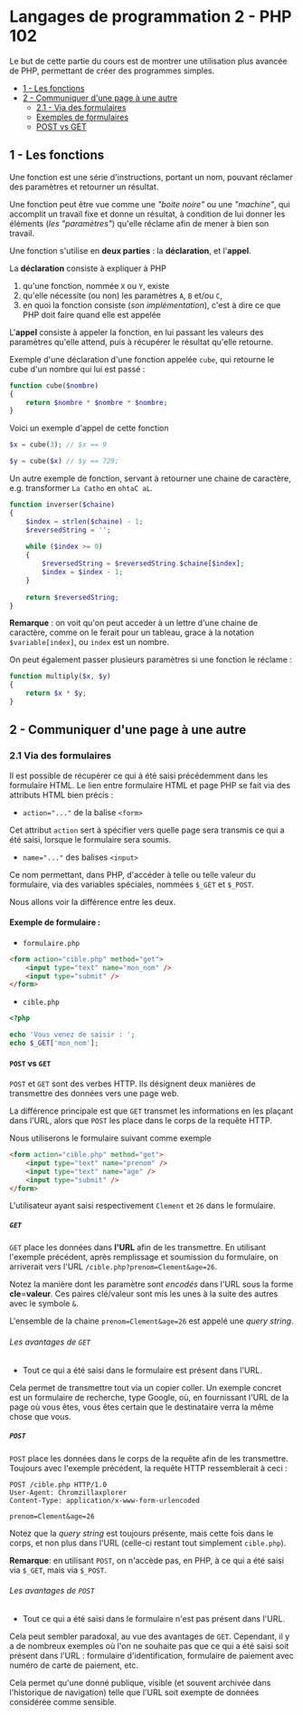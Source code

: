 Langages de programmation 2 - PHP 102
=====

Le but de cette partie du cours est de montrer une utilisation plus avancée de PHP, permettant de créer des programmes simples.

* [1 - Les fonctions](#1---les-fonctions)
* [2 - Communiquer d'une page à une autre](#2---communiquer-dune-page-à-une-autre)
  * [2.1 - Via des formulaires](#21-via-des-formulaires)
  * [Exemples de formulaires](#exemple-de-formulaire-)
  * [POST vs GET](#post-vs-get)

1 - Les fonctions
-------

Une fonction est une série d'instructions, portant un nom, pouvant réclamer des paramètres et retourner un résultat.

Une fonction peut être vue comme une *"boite noire"* ou une *"machine"*, qui accomplit un travail fixe et donne un résultat, à condition de lui donner les éléments (*les "paramètres"*) qu'elle réclame afin de mener à bien son travail.

Une fonction s'utilise en **deux parties** : la **déclaration**, et l'**appel**.

La **déclaration** consiste à expliquer à PHP 

1. qu'une fonction, nommée `X` ou `Y`, existe
2. qu'elle nécessite (ou non) les paramètres `A`, `B` et/ou `C`, 
3. en quoi la fonction consiste (*son implémentation*), c'est à dire ce que PHP doit faire quand elle est appelée

L'**appel** consiste à appeler la fonction, en lui passant les valeurs des paramètres qu'elle attend, puis à récupérer le résultat qu'elle retourne.

Exemple d'une déclaration d'une fonction appelée `cube`, qui retourne le cube d'un nombre qui lui est passé :

```php
function cube($nombre)
{
    return $nombre * $nombre * $nombre;
}
```

Voici un exemple d'appel de cette fonction

```php
$x = cube(3); // $x == 9

$y = cube($x) // $y == 729;
```

Un autre exemple de fonction, servant à retourner une chaine de caractère, e.g. transformer `La Catho` en `ohtaC aL`.

```php
function inverser($chaine)
{
    $index = strlen($chaine) - 1;
    $reversedString = '';
    
    while ($index >= 0)
    {
        $reversedString = $reversedString.$chaine[$index];
        $index = $index - 1;
    }
    
    return $reversedString;
}
```

**Remarque** : on voit qu'on peut acceder à un lettre d'une chaine de caractère, comme on le ferait pour un tableau, grace à la notation `$variable[index]`, ou `index` est un nombre.

On peut également passer plusieurs paramètres si une fonction le réclame :

```php
function multiply($x, $y)
{
    return $x * $y;
}
```

2 - Communiquer d'une page à une autre
--------

### 2.1 Via des formulaires

Il est possible de récupérer ce qui à été saisi précédemment dans les formulaire HTML. Le lien entre formulaire HTML et page PHP se fait via des attributs HTML bien précis :

* `action="..."` de la balise `<form>`

Cet attribut `action` sert à spécifier vers quelle page sera transmis ce qui a été saisi, lorsque le formulaire sera soumis.

* `name="..."` des balises `<input>`

Ce nom permettant, dans PHP, d'accéder à telle ou telle valeur du formulaire, via des variables spéciales, nommées `$_GET` et `$_POST`. 

Nous allons voir la différence entre les deux.

#### Exemple de formulaire :

* `formulaire.php`

```html
<form action="cible.php" method="get">
    <input type="text" name="mon_nom" />
    <input type="submit" />
</form>
```

* `cible.php`

```php
<?php

echo 'Vous venez de saisir : ';
echo $_GET['mon_nom'];
```

#### `POST` vs `GET`

`POST` et `GET` sont des verbes HTTP. Ils désignent deux manières de transmettre des données vers une page web.

La différence principale est que `GET` transmet les informations en les plaçant dans l'URL, alors que `POST` les place dans le corps de la requête HTTP.

Nous utiliserons le formulaire suivant comme exemple

```html
<form action="cible.php" method="get">
    <input type="text" name="prenom" />
    <input type="text" name="age" />
    <input type="submit" />
</form>
```

L'utilisateur ayant saisi respectivement `Clement` et `26` dans le formulaire.

##### `GET`

`GET` place les données dans **l'URL** afin de les transmettre. En utilisant l'exemple précédent, après remplissage et soumission du formulaire, on arriverait vers l'URL `/cible.php?prenom=Clement&age=26`.

Notez la manière dont les paramètre sont *encodés* dans l'URL sous la forme **cle**=**valeur**. Ces paires clé/valeur sont mis les unes à la suite des autres avec le symbole `&`.

L'ensemble de la chaine `prenom=Clement&age=26` est appelé une *query string*.

###### Les avantages de `GET`

* Tout ce qui a été saisi dans le formulaire est présent dans l'URL.

Cela permet de transmettre tout via un copier coller. Un exemple concret est 
un formulaire de recherche, type Google, où, en fournissant l'URL de la page 
où vous êtes, vous êtes certain que le destinataire verra la même chose que vous.

##### `POST`

`POST` place les données dans le corps de la requête afin de les transmettre. 
Toujours avec l'exemple précédent, la requête HTTP ressemblerait à ceci :

```
POST /cible.php HTTP/1.0
User-Agent: Chromzillaxplorer
Content-Type: application/x-www-form-urlencoded

prenom=Clement&age=26
```

Notez que la *query string* est toujours présente, mais cette fois dans le corps, et non plus 
dans l'URL (celle-ci restant tout simplement `cible.php`).

**Remarque**: en utilisant `POST`, on n'accède pas, en PHP, à ce qui a été saisi 
via `$_GET`, mais via `$_POST`.

###### Les avantages de `POST`

* Tout ce qui a été saisi dans le formulaire n'est pas présent dans l'URL.

Cela peut sembler paradoxal, au vue des avantages de `GET`. Cependant, il y a de nombreux exemples
où l'on ne souhaite pas que ce qui a été saisi soit présent dans l'URL : formulaire d'identification, 
formulaire de paiement avec numéro de carte de paiement, etc.

Cela permet qu'une donné publique, visible (et souvent archivée dans l'historique de navigation) 
telle que l'URL soit exempte de données considérée comme sensible.

